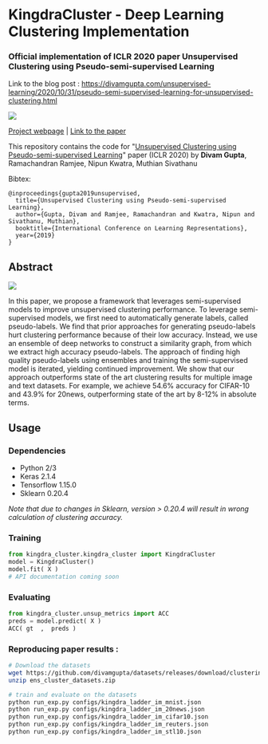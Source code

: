 # KingdraCluster - Deep Learning Clustering Implementation

### Official implementation of ICLR 2020 paper Unsupervised Clustering using Pseudo-semi-supervised Learning

Link to the blog post : https://divamgupta.com/unsupervised-learning/2020/10/31/pseudo-semi-supervised-learning-for-unsupervised-clustering.html

![](assets/outputs.png) 

[Project webpage](https://divamgupta.com/pseudo-semi-supervised-clustering) | [Link to the paper](https://openreview.net/pdf?id=rJlnxkSYPS)

This repository contains the code for "[Unsupervised Clustering using Pseudo-semi-supervised Learning](https://openreview.net/pdf?id=rJlnxkSYPS)"  paper (ICLR 2020) by  **Divam Gupta**, Ramachandran Ramjee, Nipun Kwatra, Muthian Sivathanu

Bibtex:
```
@inproceedings{gupta2019unsupervised,
  title={Unsupervised Clustering using Pseudo-semi-supervised Learning},
  author={Gupta, Divam and Ramjee, Ramachandran and Kwatra, Nipun and Sivathanu, Muthian},
  booktitle={International Conference on Learning Representations},
  year={2019}
}
```


## Abstract 
![](assets/sel_img.png)

In this paper, we propose a framework that leverages semi-supervised models to improve unsupervised clustering performance. To leverage semi-supervised models, we first need to automatically generate labels, called pseudo-labels. We find that prior approaches for generating pseudo-labels hurt clustering performance because of their low accuracy. Instead, we use an ensemble of deep networks to construct a similarity graph, from which we extract high accuracy pseudo-labels. The approach of finding high quality pseudo-labels using ensembles and training the semi-supervised model is iterated, yielding continued improvement. We show that our approach outperforms state of the art clustering results for multiple image and text datasets. For example, we achieve 54.6% accuracy for CIFAR-10 and 43.9% for 20news, outperforming state of the art by 8-12% in absolute terms.




## Usage


### Dependencies
* Python 2/3
* Keras 2.1.4
* Tensorflow 1.15.0 
* Sklearn 0.20.4

*Note that due to changes in Sklearn, version > 0.20.4 will result in wrong calculation of clustering accuracy.*


### Training

```python
from kingdra_cluster.kingdra_cluster import KingdraCluster
model = KingdraCluster()
model.fit( X )
# API documentation coming soon
```


### Evaluating 
```python
from kingdra_cluster.unsup_metrics import ACC
preds = model.predict( X )
ACC( gt  ,  preds )
```



### Reproducing paper results :

```bash
# Download the datasets
wget https://github.com/divamgupta/datasets/releases/download/clustering_datasets/ens_cluster_datasets.zip
unzip ens_cluster_datasets.zip

# train and evaluate on the datasets
python run_exp.py configs/kingdra_ladder_im_mnist.json
python run_exp.py configs/kingdra_ladder_im_20news.json
python run_exp.py configs/kingdra_ladder_im_cifar10.json
python run_exp.py configs/kingdra_ladder_im_reuters.json
python run_exp.py configs/kingdra_ladder_im_stl10.json
```

